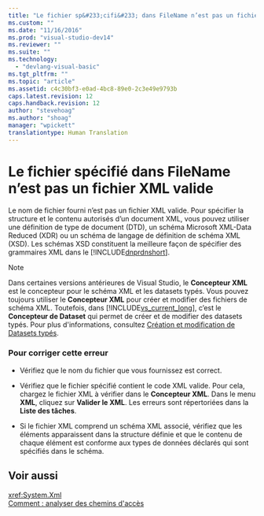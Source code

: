 ```yaml
---
title: "Le fichier sp&#233;cifi&#233; dans FileName n’est pas un fichier XML valide | Microsoft Docs"
ms.custom: ""
ms.date: "11/16/2016"
ms.prod: "visual-studio-dev14"
ms.reviewer: ""
ms.suite: ""
ms.technology: 
  - "devlang-visual-basic"
ms.tgt_pltfrm: ""
ms.topic: "article"
ms.assetid: c4c30bf3-e0ad-4bc8-89e0-2c3e49e9793b
caps.latest.revision: 12
caps.handback.revision: 12
author: "stevehoag"
ms.author: "shoag"
manager: "wpickett"
translationtype: Human Translation
---
```

# Le fichier sp&#233;cifi&#233; dans FileName n’est pas un fichier XML valide
Le nom de fichier fourni n’est pas un fichier XML valide. Pour spécifier la structure et le contenu autorisés d’un document XML, vous pouvez utiliser une définition de type de document \(DTD\), un schéma Microsoft XML\-Data Reduced \(XDR\) ou un schéma de langage de définition de schéma XML \(XSD\). Les schémas XSD constituent la meilleure façon de spécifier des grammaires XML dans le [!INCLUDE[dnprdnshort](../../csharp/getting-started/includes/dnprdnshort_md.md)].  
  
> [!NOTE]
>  Dans certaines versions antérieures de Visual Studio, le **Concepteur XML** est le concepteur pour le schéma XML et les datasets typés. Vous pouvez toujours utiliser le **Concepteur XML** pour créer et modifier des fichiers de schéma XML. Toutefois, dans [!INCLUDE[vs_current_long](../../csharp/misc/includes/vs_current_long_md.md)], c’est le **Concepteur de Dataset** qui permet de créer et de modifier des datasets typés. Pour plus d'informations, consultez [Création et modification de Datasets typés](/visual-studio/data-tools/creating-and-editing-typed-datasets).  
  
### Pour corriger cette erreur  
  
-   Vérifiez que le nom du fichier que vous fournissez est correct.  
  
-   Vérifiez que le fichier spécifié contient le code XML valide. Pour cela, chargez le fichier XML à vérifier dans le **Concepteur XML**. Dans le menu **XML**, cliquez sur **Valider le XML**. Les erreurs sont répertoriées dans la **Liste des tâches**.  
  
-   Si le fichier XML comprend un schéma XML associé, vérifiez que les éléments apparaissent dans la structure définie et que le contenu de chaque élément est conforme aux types de données déclarés qui sont spécifiés dans le schéma.  
  
## Voir aussi  
 <xref:System.Xml>   
 [Comment : analyser des chemins d'accès](../../visual-basic/developing-apps/programming/drives-directories-files/how-to-parse-file-paths.md)